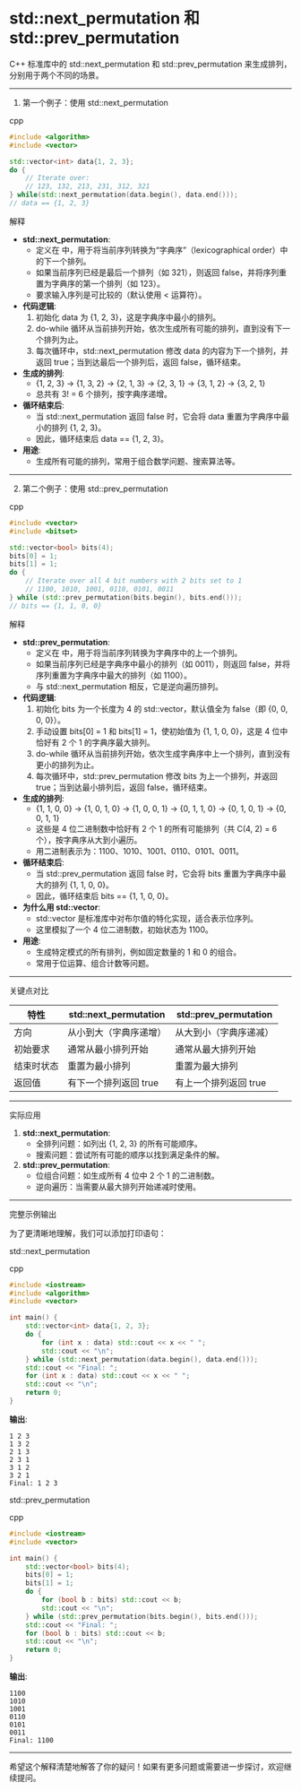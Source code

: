 # std::next_permutation 和 std::prev_permutation 

C++ 标准库中的 std::next_permutation 和 std::prev_permutation 来生成排列，分别用于两个不同的场景。

------

1. 第一个例子：使用 std::next_permutation

cpp

```cpp
#include <algorithm>
#include <vector>

std::vector<int> data{1, 2, 3};
do {
    // Iterate over:
    // 123, 132, 213, 231, 312, 321
} while(std::next_permutation(data.begin(), data.end()));
// data == {1, 2, 3}
```

解释

- **std::next_permutation**:
  - 定义在 <algorithm> 中，用于将当前序列转换为“字典序”（lexicographical order）中的下一个排列。
  - 如果当前序列已经是最后一个排列（如 321），则返回 false，并将序列重置为字典序的第一个排列（如 123）。
  - 要求输入序列是可比较的（默认使用 < 运算符）。
- **代码逻辑**:
  1. 初始化 data 为 {1, 2, 3}，这是字典序中最小的排列。
  2. do-while 循环从当前排列开始，依次生成所有可能的排列，直到没有下一个排列为止。
  3. 每次循环中，std::next_permutation 修改 data 的内容为下一个排列，并返回 true；当到达最后一个排列后，返回 false，循环结束。
- **生成的排列**:
  - {1, 2, 3} → {1, 3, 2} → {2, 1, 3} → {2, 3, 1} → {3, 1, 2} → {3, 2, 1}
  - 总共有 3! = 6 个排列，按字典序递增。
- **循环结束后**:
  - 当 std::next_permutation 返回 false 时，它会将 data 重置为字典序中最小的排列 {1, 2, 3}。
  - 因此，循环结束后 data == {1, 2, 3}。
- **用途**:
  - 生成所有可能的排列，常用于组合数学问题、搜索算法等。

------

2. 第二个例子：使用 std::prev_permutation

cpp

```cpp
#include <vector>
#include <bitset>

std::vector<bool> bits(4);
bits[0] = 1;
bits[1] = 1;
do {
    // Iterate over all 4 bit numbers with 2 bits set to 1
    // 1100, 1010, 1001, 0110, 0101, 0011
} while (std::prev_permutation(bits.begin(), bits.end()));
// bits == {1, 1, 0, 0}
```

解释

- **std::prev_permutation**:
  - 定义在 <algorithm> 中，用于将当前序列转换为字典序中的上一个排列。
  - 如果当前序列已经是字典序中最小的排列（如 0011），则返回 false，并将序列重置为字典序中最大的排列（如 1100）。
  - 与 std::next_permutation 相反，它是逆向遍历排列。
- **代码逻辑**:
  1. 初始化 bits 为一个长度为 4 的 std::vector<bool>，默认值全为 false（即 {0, 0, 0, 0}）。
  2. 手动设置 bits[0] = 1 和 bits[1] = 1，使初始值为 {1, 1, 0, 0}，这是 4 位中恰好有 2 个 1 的字典序最大排列。
  3. do-while 循环从当前排列开始，依次生成字典序中上一个排列，直到没有更小的排列为止。
  4. 每次循环中，std::prev_permutation 修改 bits 为上一个排列，并返回 true；当到达最小排列后，返回 false，循环结束。
- **生成的排列**:
  - {1, 1, 0, 0} → {1, 0, 1, 0} → {1, 0, 0, 1} → {0, 1, 1, 0} → {0, 1, 0, 1} → {0, 0, 1, 1}
  - 这些是 4 位二进制数中恰好有 2 个 1 的所有可能排列（共 C(4, 2) = 6 个），按字典序从大到小遍历。
  - 用二进制表示为：1100、1010、1001、0110、0101、0011。
- **循环结束后**:
  - 当 std::prev_permutation 返回 false 时，它会将 bits 重置为字典序中最大的排列 {1, 1, 0, 0}。
  - 因此，循环结束后 bits == {1, 1, 0, 0}。
- **为什么用 std::vector<bool>**:
  - std::vector<bool> 是标准库中对布尔值的特化实现，适合表示位序列。
  - 这里模拟了一个 4 位二进制数，初始状态为 1100。
- **用途**:
  - 生成特定模式的所有排列，例如固定数量的 1 和 0 的组合。
  - 常用于位运算、组合计数等问题。

------

关键点对比

| 特性       | std::next_permutation  | std::prev_permutation  |
| ---------- | ---------------------- | ---------------------- |
| 方向       | 从小到大（字典序递增） | 从大到小（字典序递减） |
| 初始要求   | 通常从最小排列开始     | 通常从最大排列开始     |
| 结束时状态 | 重置为最小排列         | 重置为最大排列         |
| 返回值     | 有下一个排列返回 true  | 有上一个排列返回 true  |

------

实际应用

1. **std::next_permutation**:
   - 全排列问题：如列出 {1, 2, 3} 的所有可能顺序。
   - 搜索问题：尝试所有可能的顺序以找到满足条件的解。
2. **std::prev_permutation**:
   - 位组合问题：如生成所有 4 位中 2 个 1 的二进制数。
   - 逆向遍历：当需要从最大排列开始递减时使用。

------

完整示例输出

为了更清晰地理解，我们可以添加打印语句：

std::next_permutation

cpp

```cpp
#include <iostream>
#include <algorithm>
#include <vector>

int main() {
    std::vector<int> data{1, 2, 3};
    do {
        for (int x : data) std::cout << x << " ";
        std::cout << "\n";
    } while (std::next_permutation(data.begin(), data.end()));
    std::cout << "Final: ";
    for (int x : data) std::cout << x << " ";
    std::cout << "\n";
    return 0;
}
```

**输出**:

```text
1 2 3 
1 3 2 
2 1 3 
2 3 1 
3 1 2 
3 2 1 
Final: 1 2 3 
```

std::prev_permutation

cpp

```cpp
#include <iostream>
#include <vector>

int main() {
    std::vector<bool> bits(4);
    bits[0] = 1;
    bits[1] = 1;
    do {
        for (bool b : bits) std::cout << b;
        std::cout << "\n";
    } while (std::prev_permutation(bits.begin(), bits.end()));
    std::cout << "Final: ";
    for (bool b : bits) std::cout << b;
    std::cout << "\n";
    return 0;
}
```

**输出**:

```text
1100
1010
1001
0110
0101
0011
Final: 1100
```

------

希望这个解释清楚地解答了你的疑问！如果有更多问题或需要进一步探讨，欢迎继续提问。
